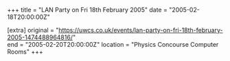 +++
title = "LAN Party on Fri 18th February 2005"
date = "2005-02-18T20:00:00Z"

[extra]
original = "https://uwcs.co.uk/events/lan-party-on-fri-18th-february-2005-1474488964816/"    
end = "2005-02-20T20:00:00Z"
location = "Physics Concourse Computer Rooms"
+++



